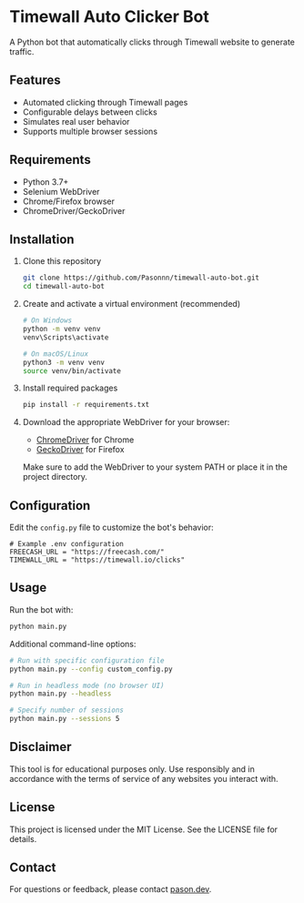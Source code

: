 # Timewall Auto Clicker Bot

A Python bot that automatically clicks through Timewall website to generate traffic.

## Features

- Automated clicking through Timewall pages
- Configurable delays between clicks
- Simulates real user behavior
- Supports multiple browser sessions

## Requirements

- Python 3.7+
- Selenium WebDriver
- Chrome/Firefox browser
- ChromeDriver/GeckoDriver

## Installation

1. Clone this repository
   ```bash
   git clone https://github.com/Pasonnn/timewall-auto-bot.git
   cd timewall-auto-bot
   ```

2. Create and activate a virtual environment (recommended)
   ```bash
   # On Windows
   python -m venv venv
   venv\Scripts\activate

   # On macOS/Linux
   python3 -m venv venv
   source venv/bin/activate
   ```

3. Install required packages
   ```bash
   pip install -r requirements.txt
   ```

4. Download the appropriate WebDriver for your browser:
   - [ChromeDriver](https://sites.google.com/chromium.org/driver/) for Chrome
   - [GeckoDriver](https://github.com/mozilla/geckodriver/releases) for Firefox

   Make sure to add the WebDriver to your system PATH or place it in the project directory.

## Configuration

Edit the `config.py` file to customize the bot's behavior:

```.env
# Example .env configuration
FREECASH_URL = "https://freecash.com/"
TIMEWALL_URL = "https://timewall.io/clicks"
```

## Usage

Run the bot with:

```bash
python main.py
```

Additional command-line options:
```bash
# Run with specific configuration file
python main.py --config custom_config.py

# Run in headless mode (no browser UI)
python main.py --headless

# Specify number of sessions
python main.py --sessions 5
```

## Disclaimer

This tool is for educational purposes only. Use responsibly and in accordance with the terms of service of any websites you interact with.

## License

This project is licensed under the MIT License. See the LICENSE file for details.

## Contact

For questions or feedback, please contact [pason.dev](mailto:pason.dev@gmail.com).

